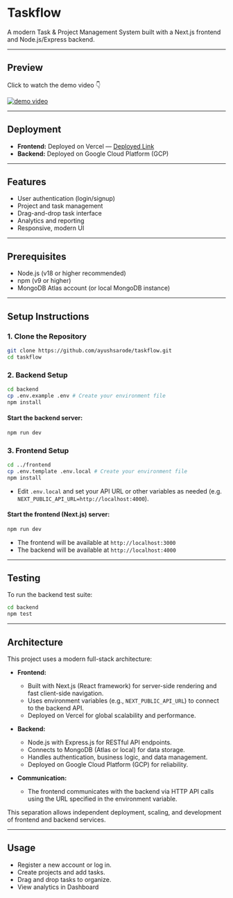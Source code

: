 # Taskflow

A modern Task & Project Management System built with a Next.js frontend and Node.js/Express backend.

---

## Preview  
Click to watch the demo video 👇  

[![demo video](https://img.youtube.com/vi/_6hQY4kVWsk/0.jpg)](https://youtu.be/_6hQY4kVWsk)





---
## Deployment

- **Frontend:** Deployed on Vercel — [Deployed Link](https://taskflow-theta-five.vercel.app/)
- **Backend:** Deployed on Google Cloud Platform (GCP)
---

## Features
- User authentication (login/signup)
- Project and task management
- Drag-and-drop task interface
- Analytics and reporting
- Responsive, modern UI

---

## Prerequisites
- Node.js (v18 or higher recommended)
- npm (v9 or higher)
- MongoDB Atlas account (or local MongoDB instance)

---

## Setup Instructions

### 1. Clone the Repository
```bash
git clone https://github.com/ayushsarode/taskflow.git
cd taskflow
```

### 2. Backend Setup
```bash
cd backend
cp .env.example .env # Create your environment file
npm install
```

#### Start the backend server:
```bash
npm run dev
```

### 3. Frontend Setup

```bash
cd ../frontend
cp .env.template .env.local # Create your environment file
npm install
```

- Edit `.env.local` and set your API URL or other variables as needed (e.g. `NEXT_PUBLIC_API_URL=http://localhost:4000`).

#### Start the frontend (Next.js) server:
```bash
npm run dev
```

- The frontend will be available at `http://localhost:3000`
- The backend will be available at `http://localhost:4000` 

---

## Testing

To run the backend test suite:

```bash
cd backend
npm test
```

---

## Architecture

This project uses a modern full-stack architecture:

- **Frontend:**
  - Built with Next.js (React framework) for server-side rendering and fast client-side navigation.
  - Uses environment variables (e.g., `NEXT_PUBLIC_API_URL`) to connect to the backend API.
  - Deployed on Vercel for global scalability and performance.

- **Backend:**
  - Node.js with Express.js for RESTful API endpoints.
  - Connects to MongoDB (Atlas or local) for data storage.
  - Handles authentication, business logic, and data management.
  - Deployed on Google Cloud Platform (GCP) for reliability.

- **Communication:**
  - The frontend communicates with the backend via HTTP API calls using the URL specified in the environment variable.

This separation allows independent deployment, scaling, and development of frontend and backend services.

---

## Usage
- Register a new account or log in.
- Create projects and add tasks.
- Drag and drop tasks to organize.
- View analytics in Dashboard

